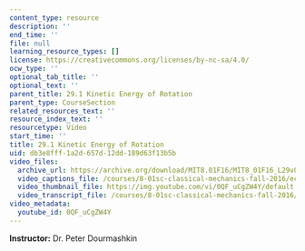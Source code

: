 ```yaml
---
content_type: resource
description: ''
end_time: ''
file: null
learning_resource_types: []
license: https://creativecommons.org/licenses/by-nc-sa/4.0/
ocw_type: ''
optional_tab_title: ''
optional_text: ''
parent_title: 29.1 Kinetic Energy of Rotation
parent_type: CourseSection
related_resources_text: ''
resource_index_text: ''
resourcetype: Video
start_time: ''
title: 29.1 Kinetic Energy of Rotation
uid: db3e8fff-1a2d-657d-12dd-189d63f13b5b
video_files:
  archive_url: https://archive.org/download/MIT8.01F16/MIT8_01F16_L29v01_360p.mp4
  video_captions_file: /courses/8-01sc-classical-mechanics-fall-2016/ecf454514eb85ab2bf5e93463a502e8d_0QF_uCgZW4Y.vtt
  video_thumbnail_file: https://img.youtube.com/vi/0QF_uCgZW4Y/default.jpg
  video_transcript_file: /courses/8-01sc-classical-mechanics-fall-2016/2128c0f4c916bbdc171414c1ef9a17b0_0QF_uCgZW4Y.pdf
video_metadata:
  youtube_id: 0QF_uCgZW4Y
---
```


**Instructor:** Dr. Peter Dourmashkin

